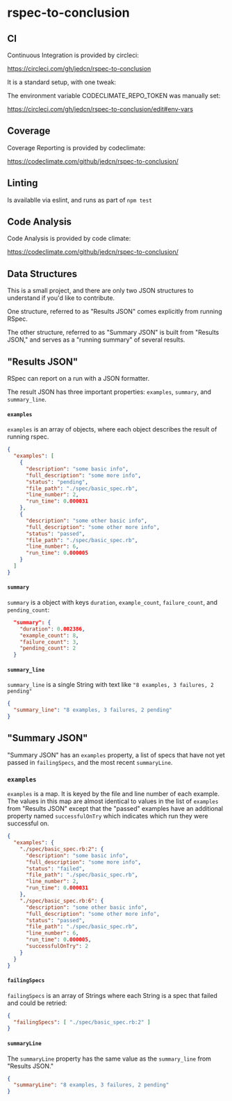 
# rspec-to-conclusion

## CI

Continuous Integration is provided by circleci:

https://circleci.com/gh/jedcn/rspec-to-conclusion

It is a standard setup, with one tweak:

The environment variable CODECLIMATE_REPO_TOKEN was manually set:

https://circleci.com/gh/jedcn/rspec-to-conclusion/edit#env-vars

## Coverage

Coverage Reporting is provided by codeclimate:

https://codeclimate.com/github/jedcn/rspec-to-conclusion/

## Linting

Is availablle via eslint, and runs as part of `npm test`

## Code Analysis

Code Analysis is provided by code climate:

https://codeclimate.com/github/jedcn/rspec-to-conclusion/

## Data Structures

This is a small project, and there are only two JSON structures to
understand if you'd like to contribute.

One structure, referred to as "Results JSON" comes explicitly from
running RSpec.

The other structure, referred to as "Summary JSON" is built from
"Results JSON," and serves as a "running summary" of several results.

## "Results JSON"

RSpec can report on a run with a JSON formatter.

The result JSON has three important properties: `examples`, `summary`,
and `summary_line`.

#### `examples`

`examples` is an array of objects, where each object describes the
result of running rspec.

```json
{
  "examples": [
    {
      "description": "some basic info",
      "full_description": "some more info",
      "status": "pending",
      "file_path": "./spec/basic_spec.rb",
      "line_number": 2,
      "run_time": 0.000031
    },
    {
      "description": "some other basic info",
      "full_description": "some other more info",
      "status": "passed",
      "file_path": "./spec/basic_spec.rb",
      "line_number": 6,
      "run_time": 0.000005
    }
  ]
}
```

#### `summary`

`summary` is a object with keys `duration`, `example_count`,
`failure_count`, and `pending_count`:

```json
  "summary": {
    "duration": 0.002386,
    "example_count": 8,
    "failure_count": 3,
    "pending_count": 2
  }
```

#### `summary_line`

`summary_line` is a single String with text like `"8 examples, 3 failures, 2 pending"`

```json
{
  "summary_line": "8 examples, 3 failures, 2 pending"
}
```

## "Summary JSON"

"Summary JSON" has an `examples` property, a list of specs that have
not yet passed in `failingSpecs`, and the most recent `summaryLine`.

### `examples`

`examples` is a map. It is keyed by the file and line number of each
example. The values in this map are almost identical to values in the
list of `examples` from "Results JSON" except that the "passed"
examples have an additional property named `successfulOnTry` which
indicates which run they were successful on.

```json
{
  "examples": {
    "./spec/basic_spec.rb:2": {
      "description": "some basic info",
      "full_description": "some more info",
      "status": "failed",
      "file_path": "./spec/basic_spec.rb",
      "line_number": 2,
      "run_time": 0.000031
    },
    "./spec/basic_spec.rb:6": {
      "description": "some other basic info",
      "full_description": "some other more info",
      "status": "passed",
      "file_path": "./spec/basic_spec.rb",
      "line_number": 6,
      "run_time": 0.000005,
      "successfulOnTry": 2
    }
  }
}
```

#### `failingSpecs`

`failingSpecs` is an array of Strings where each String is a spec that
failed and could be retried:

```json
{
  "failingSpecs": [ "./spec/basic_spec.rb:2" ]
}
```

#### `summaryLine`

The `summaryLine` property has the same value as the `summary_line`
from "Results JSON."

```json
{
  "summaryLine": "8 examples, 3 failures, 2 pending"
}
```
